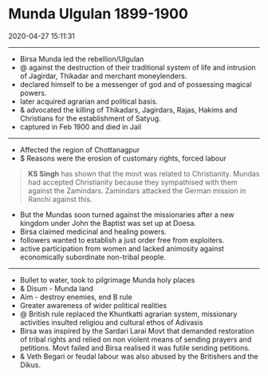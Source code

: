 # Munda Ulgulan 1899-1900
2020-04-27 15:11:31
            
---

-   Birsa Munda led the rebellion/Ulgulan
- @  against the destruction of their traditional system of life and intrusion of Jagirdar, Thikadar and merchant moneylenders.
-   declared himself to be a messenger of god and of possessing magical powers.
-   later acquired agrarian and political basis.
- &  advocated the killing of Thikadars, Jagirdars, Rajas, Hakims and Christians for the establishment of Satyug.
-   captured in Feb 1900 and died in Jail
---
-   Affected the region of Chottanagpur
- $  Reasons were the erosion of customary rights, forced labour

>   **KS Singh** has shown that the movt was related to Christianity. Mundas had accepted Christianity because they sympathised with them against the Zamindars. Zamindars attacked the German mission in Ranchi against this.
-   But the Mundas soon turned against the missionaries after a new kingdom under John the Baptist was set up at Doesa.
-   Birsa claimed medicinal and healing powers.
-   followers wanted to establish a just order free from exploiters.
-   active participation from women and lacked animosity against economically subordinate non-tribal people.
---
-   Bullet to water, took to pilgrimage Munda holy places
- &  Disum - Munda land
-   Aim - destroy enemies, end B rule
-   Greater awareness of wider political realities
- @ British rule replaced the Khuntkatti agrarian system, missionary activities insulted religiou and cultural ethos of Adivasis
-   Birsa was inspired by the Sardari Larai Movt that demanded restoration of tribal rights and relied on non violent means of sending prayers and petitions. Movt failed and Birsa realised it was futile sending petitions.
- &  Veth Begari or feudal labour was also abused by the Britishers and the Dikus.




